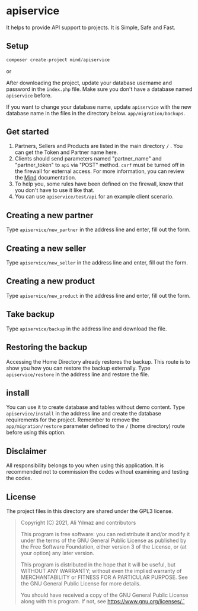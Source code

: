 # apiservice
It helps to provide API support to projects. It is Simple, Safe and Fast.

## Setup

```php
composer create-project mind/apiservice
```
or 

After downloading the project, update your database username and password in the `index.php` file. Make sure you don't have a database named `apiservice` before.

If you want to change your database name, update `apiservice` with the new database name in the files in the directory below.
`app/migration/backups`.

## Get started
1) Partners, Sellers and Products are listed in the main directory `/` . You can get the Token and Partner name here.
2) Clients should send parameters named "partner_name" and "partner_token" to `api` via "POST" method. `csrf` must be turned off in the firewall for external access. For more information, you can review the [Mind](https://github.com/aliyilmaz/Mind/) documentation.
3) To help you, some rules have been defined on the firewall, know that you don't have to use it like that.
4) You can use `apiservice/test/api` for an example client scenario.

## Creating a new partner
Type `apiservice/new_partner` in the address line and enter, fill out the form.

## Creating a new seller
Type `apiservice/new_seller` in the address line and enter, fill out the form.

## Creating a new product
Type `apiservice/new_product` in the address line and enter, fill out the form.

## Take backup
Type `apiservice/backup` in the address line and download the file.

## Restoring the backup
Accessing the Home Directory already restores the backup. This route is to show you how you can restore the backup externally.
Type `apiservice/restore` in the address line and restore the file.

## install
You can use it to create database and tables without demo content.
Type `apiservice/install` in the address line and create the database requirements for the project. Remember to remove the `app/migration/restore` parameter defined to the `/` (home directory) route before using this option.


## Disclaimer
All responsibility belongs to you when using this application. It is recommended not to commission the codes without examining and testing the codes.

## License
The project files in this directory are shared under the GPL3 license.

>Copyright (C) 2021, Ali Yılmaz and contributors
>
>This program is free software: you can redistribute it and/or modify it under the terms of the GNU General Public License as published by the Free Software Foundation, either version 3 of the License, or (at your option) any later version.
>
>This program is distributed in the hope that it will be useful, but WITHOUT ANY WARRANTY; without even the implied warranty of MERCHANTABILITY or FITNESS FOR A PARTICULAR PURPOSE. See the GNU General Public License for more details.
>
>You should have received a copy of the GNU General Public License along with this program. If not, see https://www.gnu.org/licenses/.`